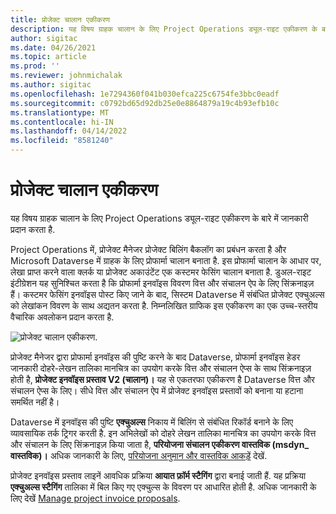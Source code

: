```yaml
---
title: प्रोजेक्ट चालान एकीकरण
description: यह विषय ग्राहक चालान के लिए Project Operations ड्यूल-राइट एकीकरण के बारे में जानकारी प्रदान करता है.
author: sigitac
ms.date: 04/26/2021
ms.topic: article
ms.prod: ''
ms.reviewer: johnmichalak
ms.author: sigitac
ms.openlocfilehash: 1e7294360f041b030efca225c6754fe3bbc0eadf
ms.sourcegitcommit: c0792bd65d92db25e0e8864879a19c4b93efb10c
ms.translationtype: MT
ms.contentlocale: hi-IN
ms.lasthandoff: 04/14/2022
ms.locfileid: "8581240"
---
```

# <a name="project-invoice-integration"></a>प्रोजेक्ट चालान एकीकरण

यह विषय ग्राहक चालान के लिए Project Operations ड्यूल-राइट एकीकरण के बारे में जानकारी प्रदान करता है.

Project Operations में, प्रोजेक्ट मैनेजर प्रोजेक्ट बिलिंग बैकलॉग का प्रबंधन करता है और Microsoft Dataverse में ग्राहक के लिए प्रोफार्मा चालान बनाता है. इस प्रोफार्मा चालान के आधार पर, लेखा प्राप्त करने वाला क्लर्क या प्रोजेक्ट अकाउंटेंट एक कस्टमर फेसिंग चालान बनाता है. डुअल-राइट इंटीग्रेशन यह सुनिश्चित करता है कि प्रोफार्मा इनवॉइस विवरण वित्त और संचालन ऐप के लिए सिंक्रनाइज़ हैं। कस्टमर फेसिंग इनवॉइस पोस्ट किए जाने के बाद, सिस्टम Dataverse में संबंधित प्रोजेक्ट एक्चुअल्स को लेखांकन विवरण के साथ अद्यतन करता है. निम्नलिखित ग्राफिक इस एकीकरण का एक उच्च-स्तरीय वैचारिक अवलोकन प्रदान करता है.

   ![प्रोजेक्ट चालान एकीकरण.](./media/DW5Invoicing.png)

प्रोजेक्ट मैनेजर द्वारा प्रोफार्मा इनवॉइस की पुष्टि करने के बाद Dataverse, प्रोफार्मा इनवॉइस हेडर जानकारी दोहरे-लेखन तालिका मानचित्र का उपयोग करके वित्त और संचालन ऐप्स के साथ सिंक्रनाइज़ होती है, **प्रोजेक्ट इनवॉइस प्रस्ताव V2 (चालान)।** यह से एकतरफा एकीकरण है Dataverse वित्त और संचालन ऐप्स के लिए। सीधे वित्त और संचालन ऐप में प्रोजेक्ट इनवॉइस प्रस्तावों को बनाना या हटाना समर्थित नहीं है।

Dataverse में इनवॉइस की पुष्टि **एक्चुअल्स** निकाय में बिलिंग से संबंधित रिकॉर्ड बनाने के लिए व्यावसायिक तर्क ट्रिगर करती है. इन अभिलेखों को दोहरे लेखन तालिका मानचित्र का उपयोग करके वित्त और संचालन के लिए सिंक्रनाइज़ किया जाता है, **परियोजना संचालन एकीकरण वास्तविक (msdyn\_ वास्तविक)।** अधिक जानकारी के लिए, [परियोजना अनुमान और वास्तविक आकड़ें](resource-dual-write-estimates-actuals.md) देखें. 

प्रोजेक्ट इनवॉइस प्रस्ताव लाइनें आवधिक प्रक्रिया **आयात फ़ॉर्म स्टैगिंग** द्वारा बनाई जाती हैं. यह प्रक्रिया **एक्चुअल्स स्टैगिंग** तालिका में बिल किए गए एक्चुल्स के विवरण पर आधारित होती है. अधिक जानकारी के लिए देखें [Manage project invoice proposals](../invoicing/format-update-project-invoice-proposals.md#create-project-invoice-proposals). 
